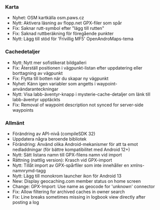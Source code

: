 ### Karta
- Nyhet: OSM kartkälla osm.paws.cz
- Nytt: Aktivera läsning av flopp.net GPX-filer som spår
- Fix: Saknar rutt-symbol efter "lägg till rutten"
- Fix: Saknad ruttberäkning för föregående punkter
- Nytt: Lägg till stöd för 'Frivillig MF5' OpenAndroMaps-tema

### Cachedetaljer
- Nytt: Nytt mer sofistikerat bildgalleri
- Fix: Återställ positionen i vägpunkt-listan efter uppdatering eller borttagning av vägpunkt
- Fix: Flytta till botten när du skapar ny vägpunkt
- Nyhet: Känn igen variabler som angetts i waypoint-användaranteckningar
- Nytt: Visa labb-äventyr-knapp i mysterie-cache-detaljer om länk till labb-äventyr upptäckts
- Fix: Removal of waypoint description not synced for server-side waypoints

### Allmänt
- Förändring av API-nivå (compileSDK 32)
- Uppdatera några beroende bibliotek
- Förändring: Använd olika Android-mekanismer för att ta emot nedladdningar (för bättre kompatibilitet med Android 12+)
- Nytt: Sätt listans namn till GPX-filens namn vid import
- Rättning (nattlig version): Krasch vid GPX-import
- Nytt: Tillåt import av GPX-spårfiler som inte innehåller en xmlns-namnrymd-tagg
- Nytt: Lägg till monokrom launcher ikon för Android 13
- New: Display geocaching.com member status on home screen
- Change: GPX-Import: Use name as geocode for 'unknown' connector
- Fix: Allow filtering for archived caches in owner search
- Fix: Line breaks sometimes missing in logbook view directly after posting a log
